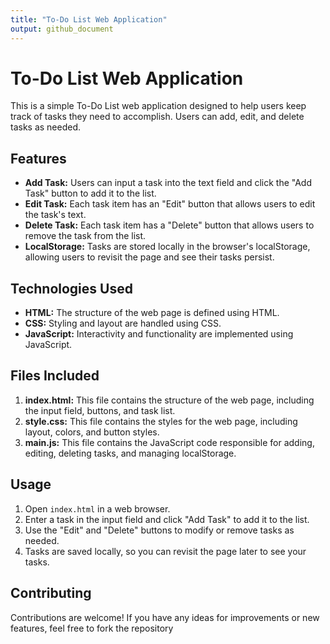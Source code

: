 ```yaml
---
title: "To-Do List Web Application"
output: github_document
---
```


# To-Do List Web Application

This is a simple To-Do List web application designed to help users keep track of tasks they need to accomplish. Users can add, edit, and delete tasks as needed.

## Features

- **Add Task:** Users can input a task into the text field and click the "Add Task" button to add it to the list.
- **Edit Task:** Each task item has an "Edit" button that allows users to edit the task's text.
- **Delete Task:** Each task item has a "Delete" button that allows users to remove the task from the list.
- **LocalStorage:** Tasks are stored locally in the browser's localStorage, allowing users to revisit the page and see their tasks persist.

## Technologies Used

- **HTML:** The structure of the web page is defined using HTML.
- **CSS:** Styling and layout are handled using CSS.
- **JavaScript:** Interactivity and functionality are implemented using JavaScript.

## Files Included

1. **index.html:** This file contains the structure of the web page, including the input field, buttons, and task list.
2. **style.css:** This file contains the styles for the web page, including layout, colors, and button styles.
3. **main.js:** This file contains the JavaScript code responsible for adding, editing, deleting tasks, and managing localStorage.

## Usage

1. Open `index.html` in a web browser.
2. Enter a task in the input field and click "Add Task" to add it to the list.
3. Use the "Edit" and "Delete" buttons to modify or remove tasks as needed.
4. Tasks are saved locally, so you can revisit the page later to see your tasks.

## Contributing

Contributions are welcome! If you have any ideas for improvements or new features, feel free to fork the repository


